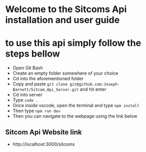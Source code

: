 # Welcome to the Sitcoms Api installation and user guide

# to use this api simply follow the steps bellow

- Open Git Bash
- Create an empty folder somewhere of your choice
- Cd into the aforementioned folder
- Copy and paste `git clone git@github.com:Joseph-Barnett/Sitcom_Api_Server.git` and hit enter
- Cd into server
- Type `code .`
- Once inside vscode, open the terminal and type `npm install`
- Then type `npm run dev`
- Then you can navigate to the webpage using the link below

## Sitcom Api Website link

- http://localhost:3000/sitcoms
